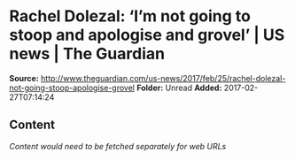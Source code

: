 # Rachel Dolezal: ‘I’m not going to stoop and apologise and grovel’ | US news | The Guardian

**Source:** http://www.theguardian.com/us-news/2017/feb/25/rachel-dolezal-not-going-stoop-apologise-grovel
**Folder:** Unread
**Added:** 2017-02-27T07:14:24




## Content
*Content would need to be fetched separately for web URLs*
